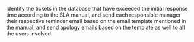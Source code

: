Identify the tickets in the database that have exceeded the initial response time according to the SLA manual, and send each responsible manager their respective reminder email based on the email template mentioned in the manual, and send apology emails based on the template as well to all the users involved.